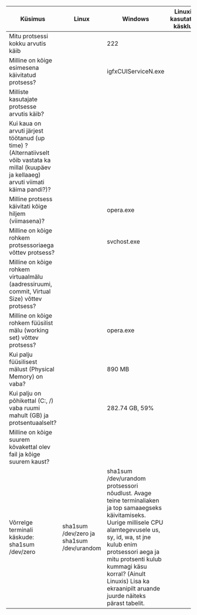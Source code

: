 | Küsimus | Linux | Windows | Linuxis kasutatud käsklus | Windowsis kasutatud tööriist |
|---|---|---|---|---|
| Mitu protsessi kokku arvutis käib |   | 222 |   | Task Manager -> Jõudlus |
| Milline on kõige esimesena käivitatud protsess? |   | igfxCUIServiceN.exe |   | Process Explorer -> Start Time |
| Milliste kasutajate protsesse arvutis käib? |   |   |   |   |
| Kui kaua on arvuti järjest töötanud (up time) ? (Alternatiivselt võib vastata ka millal (kuupäev ja kellaaeg) arvuti viimati käima pandi?)? |  |  |  |
| Milline protsess käivitati kõige hiljem (viimasena)? |  | opera.exe |  | Process Explorer -> Start Time |
| Milline on kõige rohkem protsessoriaega võttev protsess? |  | svchost.exe |  | Process Explorer -> CPU Time |
| Milline on kõige rohkem virtuaalmälu (aadressiruumi, commit, Virtual Size) võttev protsess? |  |  |  |  |
| Milline on kõige rohkem füüsilist mälu (working set) võttev protsess? |  | opera.exe |  | Process Explorer -> Working Set |
| Kui palju füüsilisest mälust (Physical Memory) on vaba? |  | 890 MB |  | Resource Monitor -> Memory -> Physical Memory |
| Kui palju on põhikettal (C:, /) vaba ruumi mahult (GB) ja protsentuaalselt? |  | 282.74 GB, 59% |  | Kettahaldur |
| Milline on kõige suurem kõvakettal olev fail ja kõige suurem kaust? |  |  |  |  |
| Võrrelge terminali käskude: sha1sum /dev/zero | sha1sum /dev/zero ja sha1sum /dev/urandom | sha1sum /dev/urandom protsessori nõudlust. Avage teine terminaliaken ja top samaaegseks käivitamiseks. Uurige millisele CPU alamtegevusele us, sy, id, wa, st jne kulub enim protsessori aega ja mitu protsenti kulub kummagi käsu korral? (Ainult Linuxis) Lisa ka ekraanipilt aruande juurde näiteks pärast tabelit. |  |  |  |  |
